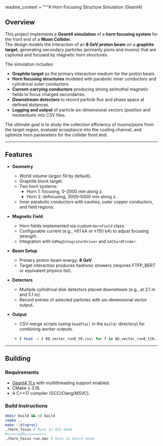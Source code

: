 readme_content = """# Horn Focusing Structure Simulation (Geant4)

## Overview
This project implements a **Geant4 simulation** of a **horn focusing system** for the front end of a **Muon Collider**.  
The design models the interaction of an **8 GeV proton beam** on a **graphite target**, generating secondary particles (primarily pions and muons) that are captured and focused by magnetic horn structures.  

The simulation includes:
- **Graphite target** as the primary interaction medium for the proton beam.  
- **Horn focusing structures** modeled with parabolic inner conductors and cylindrical outer conductors.  
- **Current-carrying conductors** producing strong azimuthal magnetic fields to focus charged secondaries.  
- **Downstream detectors** to record particle flux and phase space at defined distances.  
- **Logging and output** of particle six-dimensional vectors (position and momentum) into CSV files.  

The ultimate goal is to study the collection efficiency of muons/pions from the target region, evaluate acceptance into the cooling channel, and optimize horn parameters for the collider front end.

---

## Features
- **Geometry**  
  - World volume (argon fill by default).  
  - Graphite block target.  
  - Two horn systems:  
    - Horn 1: focusing, 0–2000 mm along z.  
    - Horn 2: defocusing, 3000–5000 mm along z.  
  - Inner parabolic conductors with cavities, outer copper conductors, and field regions.  

- **Magnetic Field**  
  - Horn fields implemented via custom `HornField` class.  
  - Configurable current (e.g., ±61 kA or ±150 kA) to adjust focusing strength.  
  - Integration with `G4MagIntegratorDriver` and `G4ChordFinder`.  

- **Beam Setup**  
  - Primary proton beam energy: **8 GeV**.  
  - Target interaction produces hadronic showers (requires FTFP_BERT or equivalent physics list).  

- **Detectors**  
  - Multiple cylindrical disk detectors placed downstream (e.g., at 2.1 m and 5.1 m).  
  - Record entries of selected particles with six-dimensional vector output.  

- **Output**   
  - CSV merge scripts (using `head`/`tail` in the `build/` directory) for combining worker outputs.  
  - ```bash
    { head -n 1 6D_vector_run0_t0.csv; for f in 6D_vector_run0_t{0..$(nproc)-1}.csv; do tail -n +2 "$f"; done; } > 6D_merged.csv
    

---

## Building
### Requirements
- [Geant4 11.x](https://geant4.web.cern.ch) with multithreading support enabled.  
- CMake ≥ 3.16.  
- A C++17 compiler (GCC/Clang/MSVC).  

### Build Instructions
```bash
mkdir build && cd build
cmake ..
make -j$(nproc)
./horn_focus # Runs in GUI mode
#======OR==========
./horn_focus run.mac # Runs in batch mode
